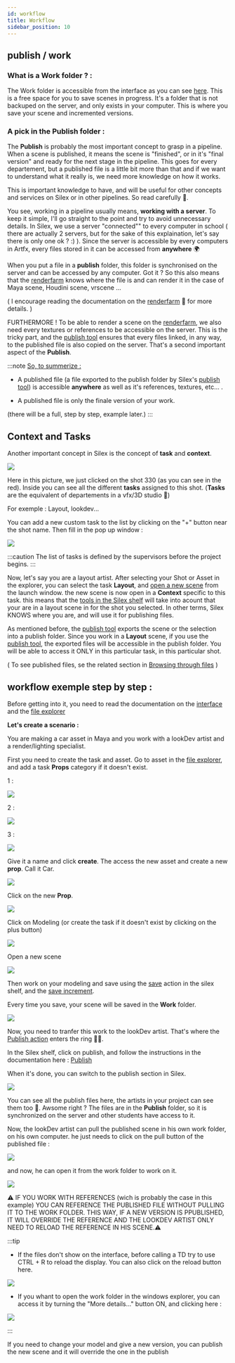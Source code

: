 ```yaml
---
id: workflow
title: Workflow
sidebar_position: 10
---
```


## publish / work

### What is a Work folder ? :

The Work folder is accessible from the interface as you can see [here](../interface/file-explorer.md).
This is a free space for you to save scenes in progress. It's a folder that is not backuped on the server, and only exists in your computer. This is where you save your scene and incremented versions.

### A pick in the Publish folder :

The **Publish** is probably the most important concept to grasp in a pipeline. When a scene is published, it means the scene is "finished", or in it's "final version" and ready for the next stage in the pipeline. This goes for every departement, but a published file is a little bit more than that and if we want to understand what it really is, we need more knowledge on how it works.

This is important knowledge to have, and will be useful for other concepts and services on Silex or in other pipelines. So read carefully 👀.

You see, working in a pipeline usually means, **working with a server**. To keep it simple, I'll go straight to the point and try to avoid unnecessary details. In Silex, we use a server "connected"" to every computer in school ( there are actually 2 servers, but for the sake of this explaination, let's say there is only one ok ? :) ). Since the server is accessible by every computers in Artfx, every files stored in it can be accessed from **anywhere** 🌍

When you put a file in a **publish** folder, this folder is synchronised on the server and can be accessed by any computer. Got it ? So this also means that the [renderfarm](../renderfarm/renderfarm.md) knows where the file is and can render it in the case of Maya scene, Houdini scene, vrscene ...

( I encourage reading the documentation on the [renderfarm](../renderfarm/renderfarm.md) 🚜 for more details. )

FURTHERMORE ! To be able to render a scene on the [renderfarm](../renderfarm/renderfarm.md), we also need every textures or references to be accessible on the server. This is the tricky part, and the [publish tool](./actions/publish.md) ensures that every files linked, in any way, to the published file is also copied on the server. That's a second important aspect of the **Publish**.

:::note
<u>So, to summerize :</u>

- A published file (a file exported to the publish folder by Silex's [publish tool](./actions/publish.md)) is accessible **anywhere** as well as it's references, textures, etc... .

- A published file is only the finale version of your work.

(there will be a full, step by step, example later.)
:::

## Context and Tasks

Another important concept in Silex is the concept of **task** and **context**.

![](/img/user_guide/workflow/workflow_tasks.png)

Here in this picture, we just clicked on the shot 330 (as you can see in the red). Inside you can see all the different **tasks** assigned to this shot. (**Tasks** are the equivalent of departements in a vfx/3D studio 🦉)

For exemple : Layout, lookdev...

You can add a new custom task to the list by clicking on the "+" button near the shot name. Then fill in the pop up window :

![](/img/user_guide/workflow/workflow_custom_task.png)

:::caution
The list of tasks is defined by the supervisors before the project begins.
:::

Now, let's say you are a layout artist. After selecting your Shot or Asset in the explorer, you can select the task **Layout**, and [open a new scene](../interface/file-explorer.md) from the launch window. the new scene is now open in a **Context** specific to this task. this means that the [tools in the Silex shelf](./actions/actions.md) will take into acount that your are in a layout scene in for the shot you selected. In other terms, Silex KNOWS where you are, and will use it for publishing files.

As mentioned before, the [publish tool](./actions/publish.md) exports the scene or the selection into a publish folder. Since you work in a **Layout** scene, if you use the [publish tool](./actions/publish.md), the exported files will be accessible in the publish folder. You will be able to access it ONLY in this particular task, in this particular shot.

( To see published files, se the related section in [Browsing through files](../interface/file-explorer.md) )

## workflow exemple step by step :

Before getting into it, you need to read the documentation on the [interface](../interface/interface.md) and the [file explorer](../interface/file-explorer.md)

**Let's create a scenario :**

You are making a car asset in Maya and you work with a lookDev artist and a render/lighting specialist.

First you need to create the task and asset. Go to asset in the [file explorer](../interface/file-explorer.md), and add a task **Props** category if it doesn't exist.

1 :

![](/img/user_guide/workflow/tutorial/workflow_tutrorial_click_asset.png)

2 :

![](/img/user_guide/workflow/tutorial/workflow_tutrorial_new_asset.png)

3 :

![](/img/user_guide/workflow/tutorial/workflow_tutrorial_select_asset_type.png)

Give it a name and click **create**. The access the new asset and create a new **prop**. Call it Car.

![](/img/user_guide/workflow/tutorial/workflow_tutrorial_new_props.png)

Click on the new **Prop**.

![](/img/user_guide/workflow/tutorial/workflow_tutrorial_click_car.png)

Click on Modeling (or create the task if it doesn't exist by clicking on the plus button)

![](/img/user_guide/workflow/tutorial/workflow_tutrorial_click_modeling.png)

Open a new scene

![](/img/user_guide/workflow/tutorial/workflow_tutrorial_open_scene.png)

Then work on your modeling and save using the [save](./actions/save.md) action in the silex shelf, and the [save increment](./actions/save.md).

Every time you save, your scene will be saved in the **Work** folder.

![](/img/user_guide/workflow/tutorial/workflow_tutrorial_work.png)

Now, you need to tranfer this work to the lookDev artist. That's where the [Publish action](./actions/publish.md) enters the ring 🥊🥊.

In the Silex shelf, click on publish, and follow the instructions in the documentation here : [Publish](./actions/publish.md)

When it's done, you can switch to the publish section in Silex.

![](/img/user_guide/workflow/tutorial/workflow_tutrorial_publish.png)

You can see all the publish files here, the artists in your project can see them too 🤩. Awsome right ?
The files are in the **Publish** folder, so it is synchronized on the server and other students have access to it.

Now, the lookDev artist can pull the published scene in his own work folder, on his own computer. he just needs to click on the pull button of the published file :

![](/img/user_guide/workflow/tutorial/workflow_tutrorial_pull.png)

and now, he can open it from the work folder to work on it.

![](/img/user_guide/workflow/tutorial/workflow_tutrorial_open_pulled_scene.png)

⚠️ IF YOU WORK WITH REFERENCES (wich is probably the case in this example) YOU CAN REFERENCE THE PUBLISHED FILE WITHOUT PULLING IT TO THE WORK FOLDER. THIS WAY, IF A NEW VERSION IS PPUBLISHED, IT WILL OVERRIDE THE REFERENCE AND THE LOOKDEV ARTIST ONLY NEED TO RELOAD THE REFERENCE IN HIS SCENE.⚠️

:::tip

- If the files don't show on the interface, before calling a TD try to use CTRL + R to reload the display. You can also click on the reload button here.

![](/img/user_guide/workflow/tutorial/workflow_tutrorial_reload.png)

- If you whant to open the work folder in the windows explorer, you can access it by turning the "More details..." button ON, and clicking here :

![](/img/user_guide/workflow/tutorial/workflow_tutrorial_open_work.png)

:::

If you need to change your model and give a new version, you can publish the new scene and it will override the one in the publish
